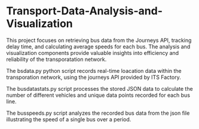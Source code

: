 # Transport-Data-Analysis-and-Visualization

This project focuses on retrieving bus data from the Journeys API, tracking delay time, and calculating average speeds for each bus. The analysis and visualization components provide valuable insights into efficiency and reliability of the transporatation network.

The bsdata.py python script records real-time loacation data within the transporation network, using the journeys API provided by ITS Factory.

The busdatastats.py script processes the stored JSON data to calculate the number of different vehicles and unique data points recorded for each bus line. 

The busspeeds.py script analyzes the recorded bus data from the json file illustrating the speed of a single bus over a period.
